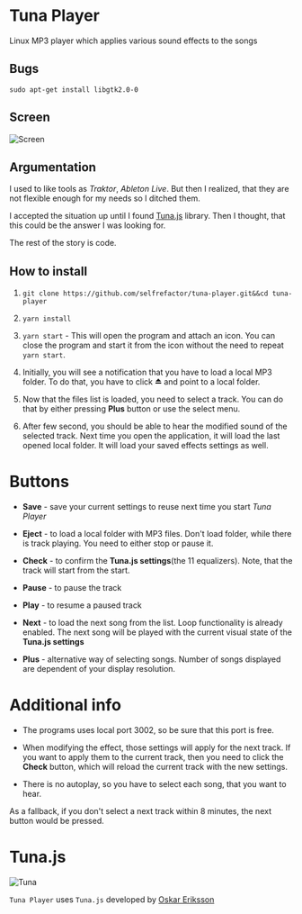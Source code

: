 # Tuna Player

Linux MP3 player which applies various sound effects to the songs

## Bugs

`sudo apt-get install libgtk2.0-0`

## Screen

![Screen](/screen.png)

## Argumentation

I used to like tools as *Traktor*, *Ableton Live*. But then I realized, that they are not flexible enough for my needs so I ditched them.

I accepted the situation up until I found [Tuna.js](https://github.com/Theodeus/tuna) library. Then I thought, that this could be the answer I was looking for.

The rest of the story is code.

## How to install

1. `git clone https://github.com/selfrefactor/tuna-player.git&&cd tuna-player` 

2. `yarn install`

3. `yarn start` - This will open the program and attach an icon. You can close the program and start it from the icon without the need to repeat `yarn start`.

4. Initially, you will see a notification that you have to load a local MP3 folder. To do that, you have to click ⏏ and point to a local folder.

5. Now that the files list is loaded, you need to select a track. You can do that by either pressing **Plus** button or use the select menu.

6. After few second, you should be able to hear the modified sound of the selected track. Next time you open the application, it will load the last opened local folder. It will load your saved effects settings as well.

# Buttons

- **Save** - save your current settings to reuse next time you start *Tuna Player*

- **Eject** - to load a local folder with MP3 files. Don't load folder, while there is track playing. You need to either stop or pause it.

- **Check** - to confirm the **Tuna.js settings**(the 11 equalizers). Note, that the track will start from the start.

- **Pause** - to pause the track

- **Play** - to resume a paused track

- **Next** - to load the next song from the list. Loop functionality is already enabled. The next song will be played with the current visual state of the **Tuna.js settings**

- **Plus** - alternative way of selecting songs. Number of songs displayed are dependent of your display resolution.

# Additional info

- The programs uses local port 3002, so be sure that this port is free.

- When modifying the effect, those settings will apply for the next track. If you want to apply them to the current track, then you need to click the **Check** button, which will reload the current track with the new settings.

- There is no autoplay, so you have to select each song, that you want to hear.

As a fallback, if you don't select a next track within 8 minutes, the next button would be pressed.

# Tuna.js

![Tuna](https://i.chzbgr.com/completestore/12/9/4/rjttPiC7WE6S4Bi22aYp1A2.jpg)

`Tuna Player` uses `Tuna.js` developed by [Oskar Eriksson](https://github.com/Theodeus)
